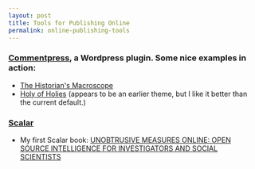 ```yaml
---
layout: post
title: Tools for Publishing Online
permalink: online-publishing-tools
---
```

### [Commentpress](http://futureofthebook.org/commentpress/), a Wordpress plugin. Some nice examples in action:

- [The Historian's Macroscope](http://www.themacroscope.org/?p=1)
- [Holy of Holies](http://futureofthebook.org/mitchellstephens/holyofholies/) (appears to be an earlier theme, but I like it better than the current default.)

### [Scalar](http://scalar.usc.edu/)

- My first Scalar book: [UNOBTRUSIVE MEASURES ONLINE: OPEN SOURCE INTELLIGENCE FOR INVESTIGATORS AND SOCIAL SCIENTISTS](http://scalar.usc.edu/works/unobtrusive-measures-online/index)

